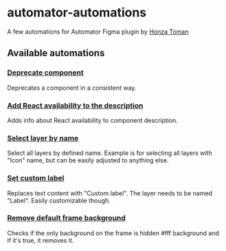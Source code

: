 # automator-automations

A few automations for Automator Figma plugin by [Honza Toman](https://twitter.com/HonzaTmn)

## Available automations

### [Deprecate component](https://github.com/honzatmn/automator-automations/blob/main/automations/deprecate-components.json)

Deprecates a component in a consistent way.

### [Add React availability to the description](https://github.com/honzatmn/automator-automations/blob/main/automations/add-react-info.json)

Adds info about React availability to component description.

### [Select layer by name](https://github.com/honzatmn/automator-automations/blob/main/automations/select-layers-by-name.json)

Select all layers by defined name.
Example is for selecting all layers with "Icon" name, but can be easily adjusted to anything else.

### [Set custom label](https://github.com/honzatmn/automator-automations/blob/main/automations/select-custom-label.json)

Replaces text content with "Custom label". The layer needs to be named "Label". Easily customizable though.

### [Remove default frame background](https://github.com/honzatmn/automator-automations/blob/main/automations/remove-default-background.json)

Checks if the only background on the frame is hidden #fff background and if it's true, it removes it.
